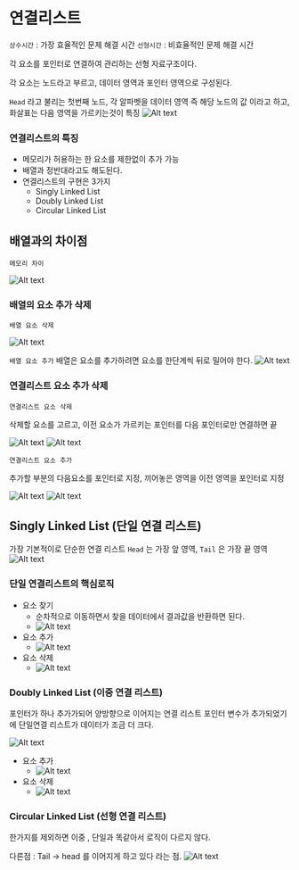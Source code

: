 # 연결리스트

`상수시간` : 가장 효율적인 문제 해결 시간
`선형시간` : 비효율적인 문제 해결 시간

각 요소를 포인터로 연결하여 관리하는 선형 자료구조이다.

각 요소는 노드라고 부르고, 데이터 영역과 포인터 영역으로 구성된다.

`Head` 라고 불리는 첫번째 노드, 각 알파벳을 데이터 영역 즉 해당 노드의 값 이라고 하고,
화살표는 다음 영역을 가르키는것이 특징
![Alt text](image-4.png)

### 연결리스트의 특징

- 메모리가 허용하는 한 요소를 제한없이 추가 가능
- 배열과 정반대라고도 해도된다.
- 연결리스트의 구현은 3가지
  - Singly Linked List
  - Doubly Linked List
  - Circular Linked List

## 배열과의 차이점

`메모리 차이`

![Alt text](image-5.png)

### 배열의 요소 추가 삭제

`배열 요소 삭제`

![Alt text](image-6.png)

`배열 요소 추가`
배열은 요소를 추가하려면 요소를 한단계씩 뒤로 밀어야 한다.
![Alt text](image-7.png)

### 연결리스트 요소 추가 삭제

`연결리스트 요소 삭제`

삭제할 요소를 고르고, 이전 요소가 가르키는 포인터를 다음 포인터로만 연결하면 끝

![Alt text](image-8.png)
![Alt text](image-9.png)

`연결리스트 요소 추가`

추가할 부분의 다음요소를 포인터로 지정, 끼어놓은 영역을 이전 영역을 포인터로 지정

![Alt text](image-10.png)
![Alt text](image-11.png)

## Singly Linked List (단일 연결 리스트)

가장 기본적이로 단순한 연결 리스트
`Head` 는 가장 앞 영역, `Tail` 은 가장 끝 영역
![Alt text](image-12.png)

### 단일 연결리스트의 핵심로직

- 요소 찾기
  - 순차적으로 이동하면서 찾을 데이터에서 결과값을 반환하면 된다.
  - ![Alt text](image-14.png)
- 요소 추가
  - ![Alt text](image-13.png)
- 요소 삭제
  - ![Alt text](image-15.png)

### Doubly Linked List (이중 연결 리스트)

포인터가 하나 추가가되어 양방향으로 이어지는 연결 리스트
포인터 변수가 추가되었기에 단일연결 리스트가 데이터가 조금 더 크다.

![Alt text](image-16.png)

- 요소 추가
  - ![Alt text](image-17.png)
- 요소 삭제
  - ![Alt text](image-18.png)

### Circular Linked List (선형 연결 리스트)

한가지를 제외하면 이중 , 단일과 똑같아서 로직이 다르지 않다.

다른점 : Tail -> head 를 이어지게 하고 있다 라는 점.
![Alt text](image-19.png)
